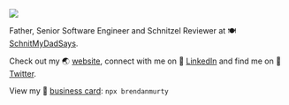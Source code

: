 ![](https://user-images.githubusercontent.com/608191/172973305-6ed30f3c-51e9-4b11-b7c5-ca0f6ff015c7.jpg)

Father, Senior Software Engineer and Schnitzel Reviewer at 🍽️ [SchnitMyDadSays](http://schnitmydadsays.com/).

Check out my 🌏 [website](https://brendan.murty.au), connect with me on 🏢 [LinkedIn](https://linkedin.com/in/brendanmurty) and find me on 👋 [Twitter](https://twitter.com/brendanmurty).

View my 📇 [business card](https://github.com/brendanmurty/business-card): `npx brendanmurty`
